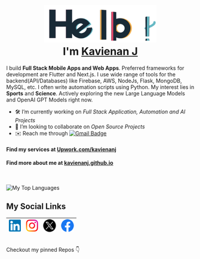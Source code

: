 <h1 align="center"> <img src="https://github.com/kavienanj/kavienanj/blob/master/assets/hello.gif" alt="hello-gif" width="300px" height="100px" ><br >I'm <a href="https://www.github.com/kavienanj"> Kavienan J </a> </h1>

I build **Full Stack Mobile Apps and Web Apps**. Preferred frameworks for development are Flutter and Next.js. I use wide range of tools for the backend(API/Databases) like Firebase, AWS, NodeJs, Flask, MongoDB, MySQL, etc. I often write automation scripts using Python. My interest lies in **Sports** and **Science**. Actively exploring the new Large Language Models and OpenAI GPT Models right now.

- 🛠️ I’m currently working on *Full Stack Application, Automation and AI Projects*
- 🤝 I’m looking to collaborate on *Open Source Projects*
- ✉️ Reach me through [![Gmail Badge](https://img.shields.io/badge/-kavienanj@gmail.com-c14438?style=flat-square&logo=Gmail&logoColor=white&link=mailto:kavienanj@gmail.com)](mailto:kavienanj@gmail.com)

#### Find my services at [Upwork.com/kavienanj](https://www.upwork.com/freelancers/~01c54f90bd0c543351?s=1110580755107926016)

#### Find more about me at [kavienanj.github.io](https://kavienanj.github.io)
<br/>

![My Top Languages](https://github-readme-stats.vercel.app/api/top-langs/?username=kavienanj&theme=dark&hide=jupyter%20notebook,css)

<h2>My Social Links</h2>

| [<img src="https://github.com/kavienanj/kavienanj/blob/master/assets/Linkedin.svg" alt="Linkedin Logo" width="32">](https://www.linkedin.com/in/kavienanj/) | [<img src="https://github.com/kavienanj/kavienanj/blob/master/assets/Instagram.svg" alt="Instagram Logo" width="32">](https://www.instagram.com/kavienanj/) | [<img src="https://github.com/kavienanj/kavienanj/blob/master/assets/X.png" alt="X logo" width="34">](https://x.com/kavienanj) | [<img src="https://github.com/kavienanj/kavienanj/blob/master/assets/Facebook.png" alt="Facebook logo" width="34">](https://facebook.com/kavienanj) 
|:---:|:---:|:---:|:---:|

<br>
Checkout my pinned Repos 👇
